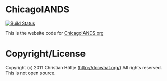 # ChicagoIANDS

[![Build Status](https://secure.travis-ci.org/docwhat/chicagoiands.png)](http://travis-ci.org/docwhat/chicagoiands)

This is the website code for [ChicagoIANDS.org](http://chicagoiands.org/)

# Copyright/License

Copyright (c) 2011 Christian Höltje (http://docwhat.org/)
All rights reserved. This is not open source.
